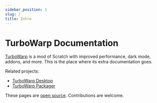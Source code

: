 ```yaml
---
sidebar_position: 1
slug: /
title: Intro
---
```


# TurboWarp Documentation

[TurboWarp](https://turbowarp.org/) is a mod of Scratch with improved performance, dark mode, addons, and more. This is the place where its extra documentation goes.

Related projects:

 - [TurboWarp Desktop](https://desktop.turbowarp.org/)
 - [TurboWarp Packager](https://packager.turbowarp.org/)

These pages are [open source](https://github.com/TurboWarp/docs). Contributions are welcome.
